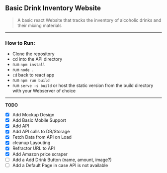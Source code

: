 ## Basic Drink Inventory Website
> A basic react Website that tracks the inventory of alcoholic drinks and their mixing materials
----
### How to Run:
- Clone the repository
- cd into the API directory
- run `npm install`
- run `node .`
- `cd` back to react app
- run `npm run build`
- run `serve -s build` or host the static version from the build directory with your Webserver of choice
----
**TODO**
- [x] Add Mockup Design
- [x] Add Basic Mobile Support
- [x] Add API
- [x] Add API calls to DB/Storage
- [x] Fetch Data from API on Load
- [x] cleanup Layouting 
- [x] Refractor URL to API
- [x] Add Amazon price scraper
- [ ] Add a Add Drink Button (name, amount, image?)
- [ ] Add a Default Page in case API is not available
